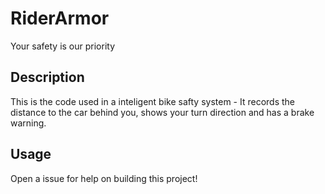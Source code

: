 # RiderArmor
Your safety is our priority

## Description
This is the code used in a inteligent bike safty system - It records the distance to the car behind you, shows your turn direction and has a brake warning.

## Usage
Open a issue for help on building this project!
